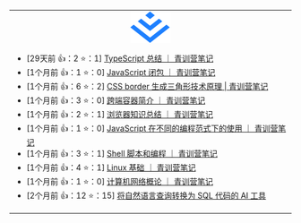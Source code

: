 <!-- multi-platform-posts start -->
  <table align="center">
      <tr>
        <td align="center" width="800px" valign="top">
          <div align="center"><img src='https://raw.githubusercontent.com/baozouai/multi-platform-posts-action/main/assets/juejin.svg' alt='juejin'/></div>
<ul>
<li align='left'>[29天前 👍：2  ⭐：1]
      <a href="https://juejin.cn/post/7227991391690113085" target="_blank">TypeScript 总结 ｜ 青训营笔记</a>
      </li>
<li align='left'>[1个月前 👍：1  ⭐：0]
      <a href="https://juejin.cn/post/7227578473366913084" target="_blank">JavaScript 闭包 ｜ 青训营笔记</a>
      </li>
<li align='left'>[1个月前 👍：6  ⭐：2]
      <a href="https://juejin.cn/post/7227128420358406181" target="_blank">CSS border 生成三角形技术原理 | 青训营笔记</a>
      </li>
<li align='left'>[1个月前 👍：3  ⭐：0]
      <a href="https://juejin.cn/post/7227105808458416183" target="_blank">跨端容器简介 ｜ 青训营笔记</a>
      </li>
<li align='left'>[1个月前 👍：2  ⭐：1]
      <a href="https://juejin.cn/post/7226745855033360442" target="_blank">浏览器知识总结 ｜ 青训营笔记</a>
      </li>
<li align='left'>[1个月前 👍：1  ⭐：0]
      <a href="https://juejin.cn/post/7224422626944778296" target="_blank">JavaScript 在不同的编程范式下的使用 ｜ 青训营笔记</a>
      </li>
<li align='left'>[1个月前 👍：3  ⭐：1]
      <a href="https://juejin.cn/post/7223303364002742309" target="_blank">Shell 脚本和编程 ｜ 青训营笔记</a>
      </li>
<li align='left'>[1个月前 👍：4  ⭐：1]
      <a href="https://juejin.cn/post/7222507980445351995" target="_blank">Linux 基础 ｜ 青训营笔记</a>
      </li>
<li align='left'>[1个月前 👍：1  ⭐：0]
      <a href="https://juejin.cn/post/7222159871180488763" target="_blank">计算机网络概论 ｜ 青训营笔记</a>
      </li>
<li align='left'>[2个月前 👍：12  ⭐：15]
      <a href="https://juejin.cn/post/7212079828479918138" target="_blank">将自然语言查询转换为 SQL 代码的 AI 工具</a>
      </li>
</ul>
        </td>
      </tr>
    </table>
    <!-- multi-platform-posts end -->
